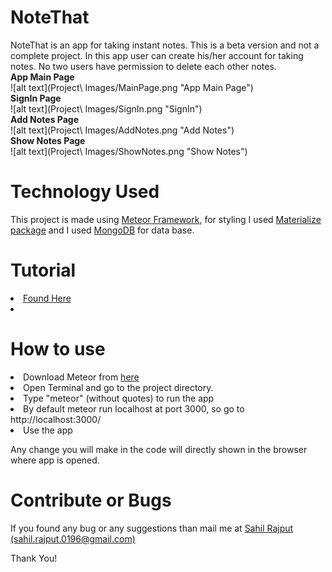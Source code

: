 <h1>NoteThat</h1>
NoteThat is an app for taking instant notes. This is a beta version and not a complete project.
In this app user can create his/her account for taking notes. No two users have permission to delete each other notes.
<br><b>App Main Page</b></br>
![alt text](Project\ Images/MainPage.png "App Main Page")
<br><b>SignIn Page</b></br>
![alt text](Project\ Images/SignIn.png "SignIn")
<br><b>Add Notes Page</b></br>
![alt text](Project\ Images/AddNotes.png "Add Notes")
<br><b>Show Notes Page</b></br>
![alt text](Project\ Images/ShowNotes.png "Show Notes")

<h1>Technology Used</h1>
This project is made using <a href ="https://www.meteor.com/">Meteor Framework</a>, for styling I used <a href ="https://atmospherejs.com/materialize/materialize">Materialize package</a> and I used <a href = "https://www.mongodb.com/">MongoDB</a> for data base.

<h1>Tutorial</h1>
<li><a href = "https://www.meteor.com/tutorials/blaze/creating-an-app">Found Here</a><li>
<h1>How to use</h1>
<li> Download Meteor from <a href="https://www.meteor.com/install">here</a></li>
<li> Open Terminal and go to the project directory.</li>
<li> Type "meteor" (without quotes) to run the app</li>
<li> By default meteor run localhost at port 3000, so go to http://localhost:3000/ </li>
<li> Use the app</li>

Any change you will make in the code will directly shown in the browser where app is opened.

<h1>Contribute or Bugs</h1>
If you found any bug or any suggestions than mail me at <a class="tooltipped" data-position="bottom" data-delay="10" data-tooltip="Email Me" href="mailto:sahil.rajput.0196@gmail.com" target="_blank">Sahil Rajput (sahil.rajput.0196@gmail.com)</a>

Thank You!
